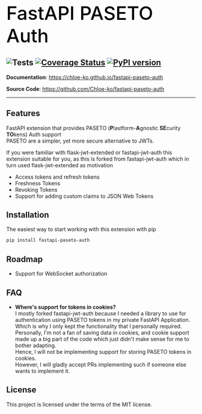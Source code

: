 <h1 align="left" style="margin-bottom: 20px; font-weight: 500; font-size: 50px; color: black;">
  FastAPI PASETO Auth
</h1>

![Tests](https://github.com/Chloe-ko/fastapi-paseto-auth/workflows/Tests/badge.svg)
[![Coverage Status](https://coveralls.io/repos/github/Chloe-ko/fastapi-paseto-auth/badge.svg?branch=master)](https://coveralls.io/github/IndominusByte/fastapi-jwt-auth?branch=master)
[![PyPI version](https://badge.fury.io/py/fastapi-paseto-auth.svg)](https://badge.fury.io/py/fastapi-paseto-auth)
---

**Documentation**: <a href="https://chloe-ko.github.io/fastapi-paseto-auth" target="_blank">https://chloe-ko.github.io/fastapi-paseto-auth</a>

**Source Code**: <a href="https://github.com/Chloe-ko/fastapi-paseto-auth" target="_blank">https://github.com/Chloe-ko/fastapi-paseto-auth</a>

---

## Features
FastAPI extension that provides PASETO (**P**lastform-**A**gnostic **SE**curity **TO**kens) Auth support\
PASETO are a simpler, yet more secure alternative to JWTs.

If you were familiar with flask-jwt-extended or fastapi-jwt-auth this extension suitable for you, as this is forked from fastapi-jwt-auth which in turn used flask-jwt-extended as motivation

- Access tokens and refresh tokens
- Freshness Tokens
- Revoking Tokens
- Support for adding custom claims to JSON Web Tokens

## Installation
The easiest way to start working with this extension with pip

```bash
pip install fastapi-paseto-auth
```

## Roadmap
- Support for WebSocket authorization

## FAQ
- **Where's support for tokens in cookies?**\
I mostly forked fastapi-jwt-auth because I needed a library to use for authentication using PASETO tokens in my private FastAPI Application. Which is why I only kept the functionality that I personally required.\
Personally, I'm not a fan of saving data in cookies, and cookie support made up a big part of the code which just didn't make sense for me to bother adapting.\
Hence, I will not be implementing support for storing PASETO tokens in cookies.\
However, I will gladly accept PRs implementing such if someone else wants to implement it.

## License
This project is licensed under the terms of the MIT license.
